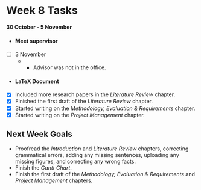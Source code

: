 # Week 8 Tasks

**30 October - 5 November**
- #### Meet supervisor
- [ ] 3 November
  - - Advisor was not in the office.

- #### LaTeX Document
- [x] Included more research papers in the *Literature Review* chapter.
- [x] Finished the first draft of the *Literature Review* chapter.
- [x] Started writing on the *Methodology, Evaluation & Requirements* chapter.
- [x] Started writing on the *Project Management* chapter.

## Next Week Goals
- Proofread the *Introduction* and *Literature Review* chapters, correcting grammatical errors, adding any missing
sentences, uploading any missing figures, and correcting any wrong facts.
- Finish the *Gantt Chart*.
- Finish the first draft of the *Methodology, Evaluation & Requirements* and *Project Management* chapters.
